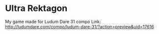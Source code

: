 Ultra Rektagon
===========

My game made for Ludum Dare 31 compo
Link: http://ludumdare.com/compo/ludum-dare-31/?action=preview&uid=17616
